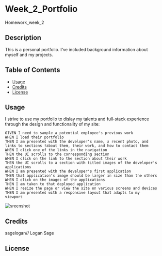 # Week_2_Portfolio
Homework_week_2

## Description
This is a personal portfolio. I've included background information about myself and my projects.

## Table of Contents

* [Usage](#Usage)
* [Credits](#Credits)
* [License](#License)

## Usage

I strive to use my portfolio to dislay my talents and full-stack experience through the design and functionality of my site:
```
GIVEN I need to sample a potential employee's previous work
WHEN I load their portfolio
THEN I am presented with the developer's name, a recent photo, and links to sections !about them, their work, and how to contact them
WHEN I click one of the links in the navigation
THEN the UI scrolls to the corresponding section
WHEN I click on the link to the section about their work
THEN the UI scrolls to a section with titled images of the developer's applications
WHEN I am presented with the developer's first application
THEN that application's image should be larger in size than the others
WHEN I click on the images of the applications
THEN I am taken to that deployed application
WHEN I resize the page or view the site on various screens and devices
THEN I am presented with a responsive layout that adapts to my viewport
```

![sreenshot](../Assets/screen_shot)


## Credits

sagelogan// Logan Sage

## License
